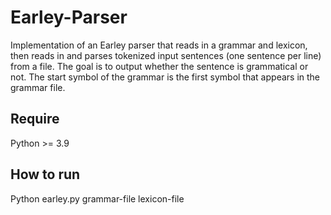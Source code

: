 # Earley-Parser

Implementation of an Earley parser that reads in a grammar and lexicon, then reads in and parses tokenized input sentences (one sentence per line) from a file. The goal is to output whether the sentence is grammatical or not.
The start symbol of the grammar is the first symbol that appears in the grammar file.

## Require

Python >= 3.9

## How to run

Python earley.py grammar-file lexicon-file
